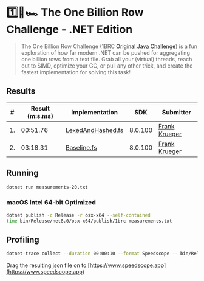 # 1️⃣🐝🏎️ The One Billion Row Challenge - .NET Edition

> The One Billion Row Challenge (1BRC [Original Java Challenge](https://github.com/gunnarmorling/1brc)) is a fun exploration of how far modern .NET can be pushed for aggregating one billion rows from a text file.
> Grab all your (virtual) threads, reach out to SIMD, optimize your GC, or pull any other trick, and create the fastest implementation for solving this task!

## Results

| # | Result (m:s.ms) | Implementation     | SDK | Submitter     |
|---|-----------------|--------------------|-----|---------------|
| 1.| 00:51.76        | [LexedAndHashed.fs](https://github.com/praeclarum/1brc/blob/main/LexedAndHashed.fs)| 8.0.100| [Frank Krueger](https://github.com/praeclarum)|
| 2.| 03:18.31        | [Baseline.fs](https://github.com/praeclarum/1brc/blob/main/Baseline.fs)| 8.0.100| [Frank Krueger](https://github.com/praeclarum)|

## Running

```bash
dotnet run measurements-20.txt
```

### macOS Intel 64-bit Optimized

```bash
dotnet publish -c Release -r osx-x64 --self-contained
time bin/Release/net8.0/osx-x64/publish/1brc measurements.txt
```

## Profiling

```bash
dotnet-trace collect --duration 00:00:10 --format Speedscope -- bin/Release/net8.0/osx-x64/publish/1brc measurements.txt
```

Drag the resulting json file on to [https://www.speedscope.app](https://www.speedscope.app)
